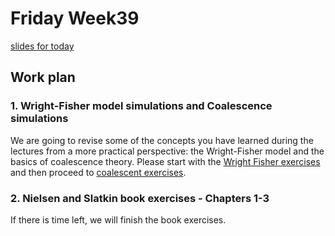 # Friday Week39

[slides for today](Week_5_s2.pdf)

## Work plan

### 1. Wright-Fisher model simulations and Coalescence simulations

We are going to revise some of the concepts you have learned during the lectures from a more practical perspective: the Wright-Fisher model and the basics of coalescence theory. Please start with the [Wright Fisher exercises](WrightFisherTutorial.ipynb) and then proceed to [coalescent exercises](CoalescentTutorial.ipynb).

### 2. Nielsen and Slatkin book exercises - Chapters 1-3

If there is time left, we will finish the book exercises.
